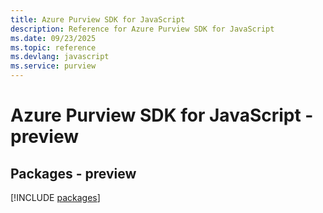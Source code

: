 ```yaml
---
title: Azure Purview SDK for JavaScript
description: Reference for Azure Purview SDK for JavaScript
ms.date: 09/23/2025
ms.topic: reference
ms.devlang: javascript
ms.service: purview
---
```

# Azure Purview SDK for JavaScript - preview
## Packages - preview
[!INCLUDE [packages](purview-index.md)]